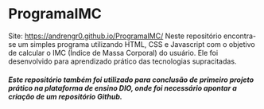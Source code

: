 # ProgramaIMC
Site: https://andrengr0.github.io/ProgramaIMC/
 Neste repositório encontra-se um simples programa utilizando HTML, CSS e Javascript com o objetivo de calcular o IMC (Índice de Massa Corporal) do usuário.
 Ele foi desenvolvido para aprendizado prático das tecnologias supracitadas.
 ##### Este repositório também foi utilizado para conclusão de primeiro projeto prático na plataforma de ensino DIO, onde foi necessário apontar a criação de um repositório Github.
